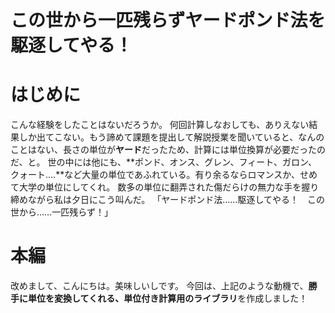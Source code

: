 # この世から一匹残らずヤードポンド法を駆逐してやる！

# はじめに
こんな経験をしたことはないだろうか。
何回計算しなおしても、ありえない結果しか出てこない。もう諦めて課題を提出して解説授業を聞いていると、なんのことはない、長さの単位が**ヤード**だったため、計算には単位換算が必要だったのだ、と。
世の中には他にも、**ポンド、オンス、グレン、フィート、ガロン、クォート....**など大量の単位であふれている。有り余るならロマンスか、せめて大学の単位にしてくれ。
数多の単位に翻弄された傷だらけの無力な手を握り締めながら私は夕日にこう叫んだ。
「ヤードポンド法……駆逐してやる！　この世から……一匹残らず！」

# 本編
改めまして、こんにちは。美味しいしです。
今回は、上記のような動機で、**勝手に単位を変換してくれる、単位付き計算用のライブラリ**を作成しました！
